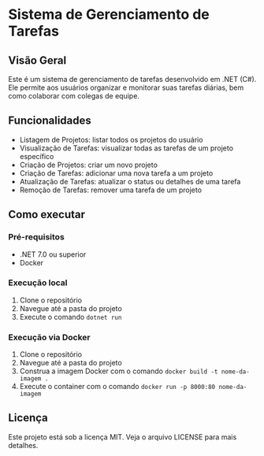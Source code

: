 # Sistema de Gerenciamento de Tarefas

## Visão Geral

Este é um sistema de gerenciamento de tarefas desenvolvido em .NET (C#). Ele permite aos usuários organizar e monitorar suas tarefas diárias, bem como colaborar com colegas de equipe.

## Funcionalidades

- Listagem de Projetos: listar todos os projetos do usuário
- Visualização de Tarefas: visualizar todas as tarefas de um projeto específico
- Criação de Projetos: criar um novo projeto
- Criação de Tarefas: adicionar uma nova tarefa a um projeto
- Atualização de Tarefas: atualizar o status ou detalhes de uma tarefa
- Remoção de Tarefas: remover uma tarefa de um projeto

## Como executar

### Pré-requisitos

- .NET 7.0 ou superior
- Docker

### Execução local

1. Clone o repositório
2. Navegue até a pasta do projeto
3. Execute o comando `dotnet run`

### Execução via Docker

1. Clone o repositório
2. Navegue até a pasta do projeto
3. Construa a imagem Docker com o comando `docker build -t nome-da-imagem .`
4. Execute o container com o comando `docker run -p 8000:80 nome-da-imagem`

## Licença

Este projeto está sob a licença MIT. Veja o arquivo LICENSE para mais detalhes.
